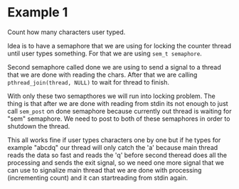 # Example 1

Count how many characters user typed.

Idea is to have a semaphore that we are using for locking the counter thread until user types something.
For that we are using `sem_t semaphore`. 

Second semaphore called done we are using to send a signal to a thread that we are done with reading the chars. 
After that we are calling `pthread_join(thread, NULL)` to wait for thread to finish.

With only these two semapthores we will run into locking problem. 
The thing is that after we are done with reading from stdin its not enough to just call `sem_post` on done semaphore 
because currently out thread is waiting for "sem" semaphore. We need to post to both of these semaphores in order
to shutdown the thread.

This all works fine if user types characters one by one but if he types for example "abcdq" our thread will only catch
the 'a' because main thread reads the data so fast and reads the 'q' before second theread does all the processing
and sends the exit signal, so we need one more signal that we can use to signalize main thread that we are done with 
processing (incrementing count) and it can startreading from stdin again.
